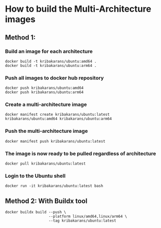 # How to build the Multi-Architecture images

## Method 1:
### Build an image for each architecture
	docker build -t kribakarans/ubuntu:amd64 .
	docker build -t kribakarans/ubuntu:arm64 .

### Push all images to docker hub repository
	docker push kribakarans/ubuntu:amd64
	docker push kribakarans/ubuntu:arm64

### Create a multi-architecture image
	docker manifest create kribakarans/ubuntu:latest kribakarans/ubuntu:amd64 kribakarans/ubuntu:arm64

### Push the multi-architecture image
	docker manifest push kribakarans/ubuntu:latest

### The image is now ready to be pulled regardless of architecture
	docker pull kribakarans/ubuntu:latest

### Login to the Ubuntu shell
	docker run -it kribakarans/ubuntu:latest bash

## Method 2: With Buildx tool
	docker buildx build --push \
	                    --platform linux/amd64,linux/arm64 \
	                    --tag kribakarans/ubuntu:latest
